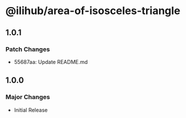 # @ilihub/area-of-isosceles-triangle

## 1.0.1

### Patch Changes

- 55687aa: Update README.md

## 1.0.0

### Major Changes

- Initial Release
